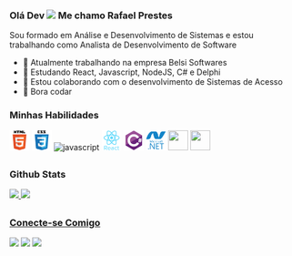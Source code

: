 ### Olá Dev <img src="https://raw.githubusercontent.com/kaueMarques/kaueMarques/master/hi.gif" width="30" /> Me chamo Rafael Prestes 
Sou formado em Análise e Desenvolvimento de Sistemas e estou trabalhando como Analista de Desenvolvimento de Software

- 🔭 Atualmente trabalhando na empresa Belsi Softwares
- 🌱 Estudando React, Javascript, NodeJS, C# e Delphi
- 🤝 Estou colaborando com o desenvolvimento de Sistemas de Acesso 
- 🚀 Bora codar
  
<h3 align="left">Minhas Habilidades</h3>
<p align="left" padding="30"> 
<img src="https://raw.githubusercontent.com/devicons/devicon/master/icons/html5/html5-original-wordmark.svg" alt="html5" width="35" height="35"/> 
<img src="https://raw.githubusercontent.com/devicons/devicon/master/icons/css3/css3-original-wordmark.svg" alt="css3" width="35" height="35"/> 
<img src="https://cdn.worldvectorlogo.com/logos/javascript-1.svg" alt="javascript" width="30" height="30"/>
<img src="https://raw.githubusercontent.com/devicons/devicon/master/icons/react/react-original-wordmark.svg" alt="react" width="35" height="35"/>
<img src="https://raw.githubusercontent.com/devicons/devicon/master/icons/csharp/csharp-original.svg"  width="35" height="35"/>
<img src="https://raw.githubusercontent.com/devicons/devicon/1119b9f84c0290e0f0b38982099a2bd027a48bf1/icons/dot-net/dot-net-plain-wordmark.svg"  width="35" height="35"/>
<img src="https://img.icons8.com/color/48/000000/delphi-ide.png" width="35" height="35"/>
<img src="https://tecnosoft.com.br/img/site/icone-firebird.png"  width="35" height="35"/>
</p>

  
##
  
### Github Stats
<div align="left">
  <a href="https://github.com/RafaPrestes">
  <img height="180em" src="https://github-readme-stats.vercel.app/api?username=RafaPrestes&show_icons=true&theme=github_dark&include_all_commits=true&count_private=true"/>
  <img height="180em" src="https://github-readme-stats.vercel.app/api/top-langs/?username=RafaPrestes&theme=github_dark&layout=compact&)](https://github.com/anuraghazra/github-readme-stats)">
</div>
  
   ##
   
  <h3 align="left">Conecte-se Comigo</h3>
  <div>
    <a href="https://www.linkedin.com/in/rafael-prestes-826737206/" target="_blank"><img src="https://img.shields.io/badge/-LinkedIn-%230077B5?style=for-the-badge&logo=linkedin&logoColor=white" target="_blank"></a> 
    <a href="https://www.instagram.com/perao_/" target="_blank"><img src="https://img.shields.io/badge/-Instagram-%23E4405F?style=for-the-badge&logo=instagram&logoColor=white" target="_blank"></a>
    <a href = "mailto:rafap.ofcs2@gmail.com"><img src="https://img.shields.io/badge/-Gmail-%23333?style=for-the-badge&logo=gmail&logoColor=white" target="_blank"></a>
  </div>
  
  
